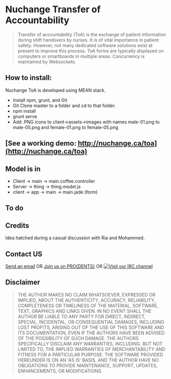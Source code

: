 # Nuchange Transfer of Accountability

> Transfer of accountability (ToA) is the exchange of patient information during shift handovers by nurses. It is of vital importance in patient safety. However, not many dedicated software solutions exist at present to improve this process. ToA forms are typically displayed on computers or smartboards in multiple areas. Concurrency is maintained by Websockets. 

## How to install:
Nuchange ToA is developed using MEAN stack. 
- Install npm, grunt, and Git
- Git Clone master to a folder and cd to that folder.
- npm install 
- grunt serve
- Add .PNG icons to client->assets->images with names male-01.png to male-05.png and female-01.png to female-05.png

## [See a working demo: http://nuchange.ca/toa](http://nuchange.ca/toa)

## Model is in 
- Client -> main -> main.coffee.controller
- Server -> thing -> thing.model.js
- client -> app -> main -> main.jade (form)

## To do

## Credits
Idea hatched during a casual discussion with Ria and Mohammed.

## Contact US
[Send an email](http://nuchange.ca/contact) OR [Join us on PRO{DENTS}](http://prodents.com) OR [![Visit our IRC channel](https://kiwiirc.com/buttons/irc.freenode.net/ehealth.png)](https://kiwiirc.com/client/irc.freenode.net/?nick=nuchange|?##ehealth)


## Disclaimer
> THE AUTHOR MAKES NO CLAIM WHATSOEVER, EXPRESSED OR IMPLIED, ABOUT THE AUTHENTICITY, ACCURACY, RELIABILITY, COMPLETENESS OR TIMELINESS OF THE MATERIAL, SOFTWARE, TEXT, GRAPHICS AND LINKS GIVEN. IN NO EVENT SHALL THE AUTHOR BE LIABLE TO ANY PARTY FOR DIRECT, INDIRECT, SPECIAL, INCIDENTAL, OR CONSEQUENTIAL DAMAGES, INCLUDING LOST PROFITS, ARISING OUT OF THE USE OF THIS SOFTWARE AND ITS DOCUMENTATION, EVEN IF THE AUTHORS HAVE BEEN ADVISED OF THE POSSIBILITY OF SUCH DAMAGE. THE AUTHORS SPECIFICALLY DISCLAIM ANY WARRANTIES, INCLUDING, BUT NOT LIMITED TO, THE IMPLIED WARRANTIES OF MERCHANTABILITY AND FITNESS FOR A PARTICULAR PURPOSE. THE SOFTWARE PROVIDED HEREUNDER IS ON AN 'AS IS' BASIS, AND THE AUTHOR HAVE NO OBLIGATIONS TO PROVIDE MAINTENANCE, SUPPORT, UPDATES, ENHANCEMENTS, OR MODIFICATIONS.